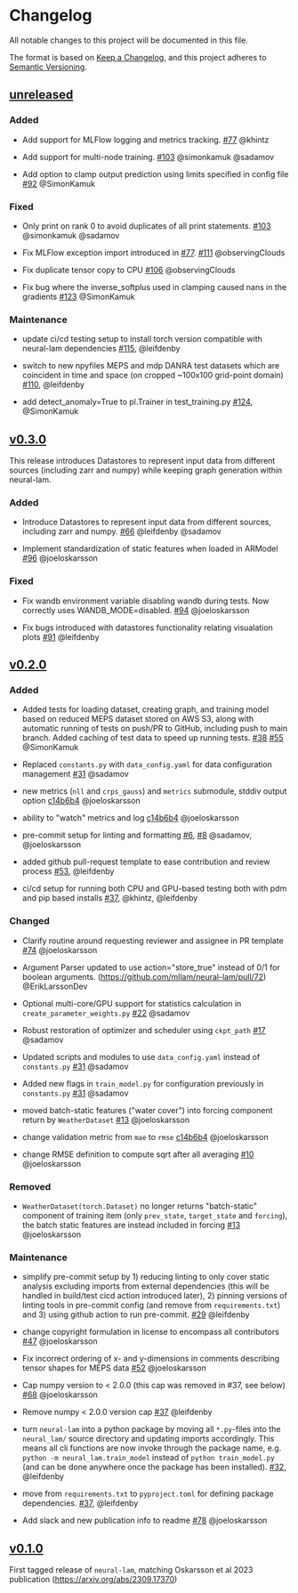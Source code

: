# Changelog

All notable changes to this project will be documented in this file.

The format is based on [Keep a Changelog](https://keepachangelog.com/en/1.1.0/),
and this project adheres to [Semantic Versioning](https://semver.org/spec/v2.0.0.html).

## [unreleased](https://github.com/mllam/neural-lam/compare/v0.3.0...HEAD)

### Added

- Add support for MLFlow logging and metrics tracking. [\#77](https://github.com/mllam/neural-lam/pull/77)
  @khintz

- Add support for multi-node training.
[\#103](https://github.com/mllam/neural-lam/pull/103) @simonkamuk @sadamov

- Add option to clamp output prediction using limits specified in config file [\#92](https://github.com/mllam/neural-lam/pull/92) @SimonKamuk

### Fixed
- Only print on rank 0 to avoid duplicates of all print statements.
[\#103](https://github.com/mllam/neural-lam/pull/103) @simonkamuk @sadamov

- Fix MLFlow exception import introduced in [\#77](https://github.com/mllam/neural-lam/pull/77).
  [\#111](https://github.com/mllam/neural-lam/pull/111)
  @observingClouds

- Fix duplicate tensor copy to CPU [\#106](https://github.com/mllam/neural-lam/pull/106) @observingClouds

- Fix bug where the inverse_softplus used in clamping caused nans in the gradients [\#123](https://github.com/mllam/neural-lam/pull/123) @SimonKamuk

### Maintenance
- update ci/cd testing setup to install torch version compatible with neural-lam
  dependencies [\#115](https://github.com/mllam/neural-lam/pull/115), @leifdenby

- switch to new npyfiles MEPS and mdp DANRA test datasets which are coincident
  in time and space (on cropped ~100x100 grid-point domain)
  [\#110](https://github.com/mllam/neural-lam/pull/110), @leifdenby

 - add detect_anomaly=True to pl.Trainer in test_training.py [\#124](https://github.com/mllam/neural-lam/pull/124), @SimonKamuk

## [v0.3.0](https://github.com/mllam/neural-lam/releases/tag/v0.3.0)

This release introduces Datastores to represent input data from different sources (including zarr and numpy) while keeping graph generation within neural-lam.

### Added

- Introduce Datastores to represent input data from different sources, including zarr and numpy.
  [\#66](https://github.com/mllam/neural-lam/pull/66)
 @leifdenby @sadamov

- Implement standardization of static features when loaded in ARModel [\#96](https://github.com/mllam/neural-lam/pull/96) @joeloskarsson

### Fixed

- Fix wandb environment variable disabling wandb during tests. Now correctly uses WANDB_MODE=disabled. [\#94](https://github.com/mllam/neural-lam/pull/94) @joeloskarsson

- Fix bugs introduced with datastores functionality relating visualation plots [\#91](https://github.com/mllam/neural-lam/pull/91) @leifdenby

## [v0.2.0](https://github.com/mllam/neural-lam/releases/tag/v0.2.0)

### Added
- Added tests for loading dataset, creating graph, and training model based on reduced MEPS dataset stored on AWS S3, along with automatic running of tests on push/PR to GitHub, including push to main branch. Added caching of test data to speed up running tests.
  [\#38](https://github.com/mllam/neural-lam/pull/38) [\#55](https://github.com/mllam/neural-lam/pull/55)
  @SimonKamuk

- Replaced `constants.py` with `data_config.yaml` for data configuration management
  [\#31](https://github.com/mllam/neural-lam/pull/31)
  @sadamov

- new metrics (`nll` and `crps_gauss`) and `metrics` submodule, stddiv output option
  [c14b6b4](https://github.com/mllam/neural-lam/commit/c14b6b4323e6b56f1f18632b6ca8b0d65c3ce36a)
  @joeloskarsson

- ability to "watch" metrics and log
  [c14b6b4](https://github.com/mllam/neural-lam/commit/c14b6b4323e6b56f1f18632b6ca8b0d65c3ce36a)
  @joeloskarsson

- pre-commit setup for linting and formatting
  [\#6](https://github.com/mllam/neural-lam/pull/6), [\#8](https://github.com/mllam/neural-lam/pull/8)
  @sadamov, @joeloskarsson

- added github pull-request template to ease contribution and review process
  [\#53](https://github.com/mllam/neural-lam/pull/53), @leifdenby

- ci/cd setup for running both CPU and GPU-based testing both with pdm and pip based installs [\#37](https://github.com/mllam/neural-lam/pull/37), @khintz, @leifdenby

### Changed

- Clarify routine around requesting reviewer and assignee in PR template
  [\#74](https://github.com/mllam/neural-lam/pull/74)
  @joeloskarsson

- Argument Parser updated to use action="store_true" instead of 0/1 for boolean arguments.
  (https://github.com/mllam/neural-lam/pull/72)
  @ErikLarssonDev

-  Optional multi-core/GPU support for statistics calculation in `create_parameter_weights.py`
  [\#22](https://github.com/mllam/neural-lam/pull/22)
  @sadamov

- Robust restoration of optimizer and scheduler using `ckpt_path`
  [\#17](https://github.com/mllam/neural-lam/pull/17)
  @sadamov

- Updated scripts and modules to use `data_config.yaml` instead of `constants.py`
  [\#31](https://github.com/mllam/neural-lam/pull/31)
  @sadamov

- Added new flags in `train_model.py` for configuration previously in `constants.py`
  [\#31](https://github.com/mllam/neural-lam/pull/31)
  @sadamov

- moved batch-static features ("water cover") into forcing component return by `WeatherDataset`
  [\#13](https://github.com/mllam/neural-lam/pull/13)
  @joeloskarsson

- change validation metric from `mae` to `rmse`
  [c14b6b4](https://github.com/mllam/neural-lam/commit/c14b6b4323e6b56f1f18632b6ca8b0d65c3ce36a)
  @joeloskarsson

- change RMSE definition to compute sqrt after all averaging
  [\#10](https://github.com/mllam/neural-lam/pull/10)
  @joeloskarsson

### Removed

- `WeatherDataset(torch.Dataset)` no longer returns "batch-static" component of
  training item (only `prev_state`, `target_state` and `forcing`), the batch static features are
  instead included in forcing
  [\#13](https://github.com/mllam/neural-lam/pull/13)
  @joeloskarsson

### Maintenance

- simplify pre-commit setup by 1) reducing linting to only cover static
  analysis excluding imports from external dependencies (this will be handled
  in build/test cicd action introduced later), 2) pinning versions of linting
  tools in pre-commit config (and remove from `requirements.txt`) and 3) using
  github action to run pre-commit.
  [\#29](https://github.com/mllam/neural-lam/pull/29)
  @leifdenby

- change copyright formulation in license to encompass all contributors
  [\#47](https://github.com/mllam/neural-lam/pull/47)
  @joeloskarsson

- Fix incorrect ordering of x- and y-dimensions in comments describing tensor
  shapes for MEPS data
  [\#52](https://github.com/mllam/neural-lam/pull/52)
  @joeloskarsson

- Cap numpy version to < 2.0.0 (this cap was removed in #37, see below)
  [\#68](https://github.com/mllam/neural-lam/pull/68)
  @joeloskarsson

- Remove numpy < 2.0.0 version cap
  [\#37](https://github.com/mllam/neural-lam/pull/37)
  @leifdenby

- turn `neural-lam` into a python package by moving all `*.py`-files into the
  `neural_lam/` source directory and updating imports accordingly. This means
  all cli functions are now invoke through the package name, e.g. `python -m
  neural_lam.train_model` instead of `python train_model.py` (and can be done
  anywhere once the package has been installed).
  [\#32](https://github.com/mllam/neural-lam/pull/32), @leifdenby

- move from `requirements.txt` to `pyproject.toml` for defining package dependencies.
  [\#37](https://github.com/mllam/neural-lam/pull/37), @leifdenby

- Add slack and new publication info to readme
  [\#78](https://github.com/mllam/neural-lam/pull/78)
  @joeloskarsson

## [v0.1.0](https://github.com/mllam/neural-lam/releases/tag/v0.1.0)

First tagged release of `neural-lam`, matching Oskarsson et al 2023 publication
(<https://arxiv.org/abs/2309.17370>)
